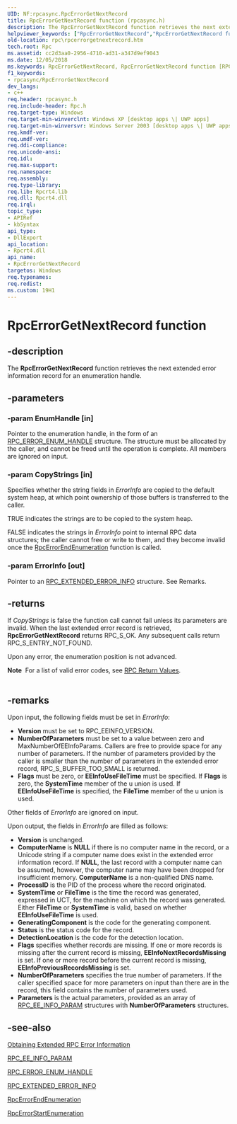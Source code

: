 ```yaml
---
UID: NF:rpcasync.RpcErrorGetNextRecord
title: RpcErrorGetNextRecord function (rpcasync.h)
description: The RpcErrorGetNextRecord function retrieves the next extended error information record for an enumeration handle.
helpviewer_keywords: ["RpcErrorGetNextRecord","RpcErrorGetNextRecord function [RPC]","_rpc_rpcerrorgetnextrecord","rpc.rpcerrorgetnextrecord","rpcasync/RpcErrorGetNextRecord"]
old-location: rpc\rpcerrorgetnextrecord.htm
tech.root: Rpc
ms.assetid: cc2d3aa0-2956-4710-ad31-a347d9ef9043
ms.date: 12/05/2018
ms.keywords: RpcErrorGetNextRecord, RpcErrorGetNextRecord function [RPC], _rpc_rpcerrorgetnextrecord, rpc.rpcerrorgetnextrecord, rpcasync/RpcErrorGetNextRecord
f1_keywords:
- rpcasync/RpcErrorGetNextRecord
dev_langs:
- c++
req.header: rpcasync.h
req.include-header: Rpc.h
req.target-type: Windows
req.target-min-winverclnt: Windows XP [desktop apps \| UWP apps]
req.target-min-winversvr: Windows Server 2003 [desktop apps \| UWP apps]
req.kmdf-ver: 
req.umdf-ver: 
req.ddi-compliance: 
req.unicode-ansi: 
req.idl: 
req.max-support: 
req.namespace: 
req.assembly: 
req.type-library: 
req.lib: Rpcrt4.lib
req.dll: Rpcrt4.dll
req.irql: 
topic_type:
- APIRef
- kbSyntax
api_type:
- DllExport
api_location:
- Rpcrt4.dll
api_name:
- RpcErrorGetNextRecord
targetos: Windows
req.typenames: 
req.redist: 
ms.custom: 19H1
---
```


# RpcErrorGetNextRecord function


## -description


The 
<b>RpcErrorGetNextRecord</b> function retrieves the next extended error information record for an enumeration handle.


## -parameters




### -param EnumHandle [in]

Pointer to the enumeration handle, in the form of an 
<a href="https://docs.microsoft.com/windows/desktop/api/rpcasync/ns-rpcasync-rpc_error_enum_handle">RPC_ERROR_ENUM_HANDLE</a> structure. The structure must be allocated by the caller, and cannot be freed until the operation is complete. All members are ignored on input.


### -param CopyStrings [in]

Specifies whether the string fields in <i>ErrorInfo</i> are copied to the default system heap, at which point ownership of those buffers is transferred to the caller. 




TRUE indicates the strings are to be copied to the system heap.

FALSE indicates the strings in <i>ErrorInfo</i> point to internal RPC data structures; the caller cannot free or write to them, and they become invalid once the 
<a href="https://docs.microsoft.com/windows/desktop/api/rpcasync/nf-rpcasync-rpcerrorendenumeration">RpcErrorEndEnumeration</a> function is called.


### -param ErrorInfo [out]

Pointer to an 
<a href="https://docs.microsoft.com/windows/desktop/api/rpcasync/ns-rpcasync-rpc_extended_error_info">RPC_EXTENDED_ERROR_INFO</a> structure. See Remarks.


## -returns



If <i>CopyStrings</i> is false the function call cannot fail unless its parameters are invalid. When the last extended error record is retrieved, 
<b>RpcErrorGetNextRecord</b> returns RPC_S_OK. Any subsequent calls return RPC_S_ENTRY_NOT_FOUND.

Upon any error, the enumeration position is not advanced.

<div class="alert"><b>Note</b>  For a list of valid error codes, see 
<a href="https://docs.microsoft.com/windows/desktop/Rpc/rpc-return-values">RPC Return Values</a>.</div>
<div> </div>



## -remarks



Upon input, the following fields must be set in <i>ErrorInfo</i>:

<ul>
<li><b>Version</b> must be set to RPC_EEINFO_VERSION.</li>
<li><b>NumberOfParameters</b> must be set to a value between zero and MaxNumberOfEEInfoParams. Callers are free to provide space for any number of parameters. If the number of parameters provided by the caller is smaller than the number of parameters in the extended error record, RPC_S_BUFFER_TOO_SMALL is returned.</li>
<li><b>Flags</b> must be zero, or <b>EEInfoUseFileTime</b> must be specified. If <b>Flags</b> is zero, the <b>SystemTime</b> member of the u union is used. If <b>EEInfoUseFileTime</b> is specified, the <b>FileTime</b> member of the u union is used.</li>
</ul>
Other fields of <i>ErrorInfo</i> are ignored on input.

Upon output, the fields in <i>ErrorInfo</i> are filled as follows:

<ul>
<li><b>Version</b> is unchanged.</li>
<li><b>ComputerName</b> is <b>NULL</b> if there is no computer name in the record, or a Unicode string if a computer name does exist in the extended error information record. If <b>NULL</b>, the last record with a computer name can be assumed, however, the computer name may have been dropped for insufficient memory. <b>ComputerName</b> is a non-qualified DNS name.</li>
<li><b>ProcessID</b> is the PID of the process where the record originated.</li>
<li><b>SystemTime</b> or <b>FileTime</b> is the time the record was generated, expressed in UCT, for the machine on which the record was generated. Either <b>FileTime</b> or <b>SystemTime</b> is valid, based on whether <b>EEInfoUseFileTime</b> is used.</li>
<li><b>GeneratingComponent</b> is the code for the generating component.</li>
<li><b>Status</b> is the status code for the record.</li>
<li><b>DetectionLocation</b> is the code for the detection location.</li>
<li><b>Flags</b> specifies whether records are missing. If one or more records is missing after the current record is missing, <b>EEInfoNextRecordsMissing</b> is set. If one or more record before the current record is missing, <b>EEInfoPreviousRecordsMissing</b> is set.</li>
<li><b>NumberOfParameters</b> specifies the true number of parameters. If the caller specified space for more parameters on input than there are in the record, this field contains the number of parameters used.</li>
<li><b>Parameters</b> is the actual parameters, provided as an array of 
<a href="https://docs.microsoft.com/windows/desktop/api/rpcasync/ns-rpcasync-rpc_ee_info_param">RPC_EE_INFO_PARAM</a> structures with <b>NumberOfParameters</b> structures.</li>
</ul>



## -see-also




<a href="https://docs.microsoft.com/windows/desktop/Rpc/obtaining-extended-rpc-error-information">Obtaining Extended RPC Error Information</a>



<a href="https://docs.microsoft.com/windows/desktop/api/rpcasync/ns-rpcasync-rpc_ee_info_param">RPC_EE_INFO_PARAM</a>



<a href="https://docs.microsoft.com/windows/desktop/api/rpcasync/ns-rpcasync-rpc_error_enum_handle">RPC_ERROR_ENUM_HANDLE</a>



<a href="https://docs.microsoft.com/windows/desktop/api/rpcasync/ns-rpcasync-rpc_extended_error_info">RPC_EXTENDED_ERROR_INFO</a>



<a href="https://docs.microsoft.com/windows/desktop/api/rpcasync/nf-rpcasync-rpcerrorendenumeration">RpcErrorEndEnumeration</a>



<a href="https://docs.microsoft.com/windows/desktop/api/rpcasync/nf-rpcasync-rpcerrorstartenumeration">RpcErrorStartEnumeration</a>
 

 

